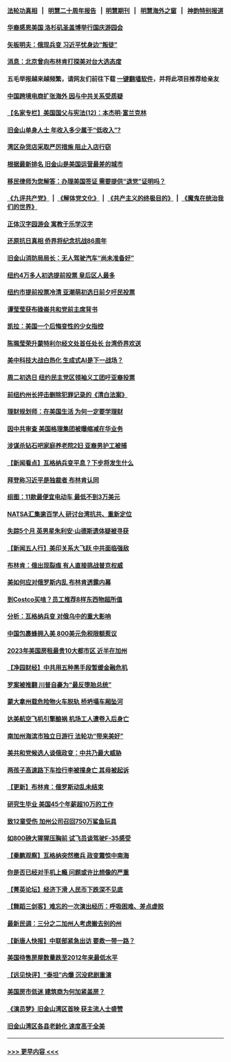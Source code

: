 #### [法轮功真相](https://github.com/gfw-breaker/truth/blob/master/README.md?t=0) &nbsp;&nbsp;|&nbsp;&nbsp; [明慧二十周年报告](https://github.com/gfw-breaker/mh-reports/blob/master/README.md?t=0) &nbsp;&nbsp;|&nbsp;&nbsp;[明慧期刊](https://github.com/gfw-breaker/mh-qikan) &nbsp;&nbsp;|&nbsp;&nbsp; [明慧海外之窗](https://github.com/gfw-breaker/mh-news/blob/master/README.md?t=0) &nbsp;&nbsp;|&nbsp;&nbsp; [神韵特别报道](https://github.com/gfw-breaker/mh-news/blob/master/shenyun.md?t=0)
#### [华裔感恩美国 洛杉矶圣盖博举行国庆游园会](../pages/nsc412/n14022500.md?t=06262143) 
#### [矢板明夫：俄现兵变 习近平忧身边“叛徒”](../pages/nsc412/n14022826.md?t=06262143) 
#### [消息：北京曾向布林肯打探美对台大选态度](../pages/nsc412/n14022811.md?t=06262143) 
#### 五毛举报越来越频繁，请网友们前往下载 [一键翻墙软件](https://github.com/gfw-breaker/ssr-accounts)，并将此项目推荐给亲友
#### [中国跨境电商扩张海外 因与中共关系受质疑](../pages/nsc412/n14022737.md?t=06262143) 
#### [【名家专栏】美国国父与宪法(12)：本杰明‧富兰克林](../pages/nsc412/n14022083.md?t=06262143) 
#### [旧金山单身人士 年收入多少属于“低收入”?](../pages/nsc412/n14022735.md?t=06262143) 
#### [湾区杂货店采取严厉措施 阻止入店行窃](../pages/nsc412/n14022727.md?t=06262143) 
#### [根据最新排名 旧金山是美国运营最差的城市](../pages/nsc412/n14022725.md?t=06262143) 
#### [移民律师为您解答：办理美国签证 需要提供“退党”证明吗？](../pages/nsc412/n14022721.md?t=06262143) 
#### [《九评共产党》](https://github.com/begood0513/9ping.md/blob/master/README.md) &nbsp;|&nbsp; [《解体党文化》](../../../../jtdwh.md/blob/master/README.md)  &nbsp;|&nbsp; [《共产主义的终极目的》](../../../../gczydzjmd.md/blob/master/README.md) &nbsp;|&nbsp; [《魔鬼在统治我们的世界》](../../../../mgztzwmdsj.md/blob/master/README.md) 
#### [正体汉字园游会 寓教于乐学汉字](../pages/nsc412/n14022712.md?t=06262143) 
#### [还原抗日真相 侨界将纪念抗战86周年](../pages/nsc412/n14022709.md?t=06262143) 
#### [旧金山消防局局长：无人驾驶汽车“尚未准备好”](../pages/nsc412/n14022700.md?t=06262143) 
#### [纽约4万多人初选提前投票 皇后区人最多](../pages/nsc412/n14022662.md?t=06262143) 
#### [纽约市提前投票冷清 亚潮萌初选日前夕吁民投票](../pages/nsc412/n14022646.md?t=06262143) 
#### [谭莹莹获布碌崙共和党前主席背书](../pages/nsc412/n14022659.md?t=06262143) 
#### [凯拉：美国一个后悔变性的少女指控](../pages/nsc412/n14022584.md?t=06262143) 
#### [陈珮莹荣升蒙特利尔经文处首任处长 台湾侨界欢送](../pages/nsc412/n14022608.md?t=06262143) 
#### [美中科技大战白热化 生成式AI是下一战场？](../pages/nsc412/n14021752.md?t=06262143) 
#### [周二初选日 纽约民主党区领袖义工团吁亚裔投票](../pages/nsc412/n14022651.md?t=06262143) 
#### [前纽约州长抨击删除犯罪记录的《清白法案》](../pages/nsc412/n14022587.md?t=06262143) 
#### [理财规划师：在美国生活 为何一定要学理财](../pages/nsc412/n14022614.md?t=06262143) 
#### [因中共审查 美国格理集团被曝缩减在华业务](../pages/nsc412/n14022548.md?t=06262143) 
#### [涉谋杀钻石吧家庭养老院2妇 亚裔男护工被捕](../pages/nsc412/n14022551.md?t=06262143) 
#### [【新闻看点】瓦格纳兵变平息？下步将发生什么](../pages/nsc412/n14022474.md?t=06262143) 
#### [拜登称习近平是独裁者 布林肯认同](../pages/nsc412/n14022538.md?t=06262143) 
#### [组图：11款最便宜电动车 最低不到3万美元](../pages/nsc412/n14020732.md?t=06262143) 
#### [NATSA汇集逾百学人 研讨台湾抗共、重新定位](../pages/nsc412/n14022513.md?t=06262143) 
#### [失踪5个月 英男星朱利安·山德斯遗体疑被寻获](../pages/nsc412/n14022494.md?t=06262143) 
#### [【新闻五人行】美印关系大飞跃 中共面临强敌](../pages/nsc412/n14022435.md?t=06262143) 
#### [布林肯：俄出现裂痕 有人直接挑战普京权威](../pages/nsc412/n14022464.md?t=06262143) 
#### [美如何应对俄罗斯内乱 布林肯透露内幕](../pages/nsc412/n14022487.md?t=06262143) 
#### [到Costco买啥？员工推荐8样东西物超所值](../pages/nsc412/n14021305.md?t=06262143) 
#### [分析：瓦格纳兵变 对俄乌中的重大影响](../pages/nsc412/n14022346.md?t=06262143) 
#### [中国包裹蜂拥入美 800美元免税限额惹议](../pages/nsc412/n14022207.md?t=06262143) 
#### [2023年美国房租最贵10大都市区 近半在加州](../pages/nsc412/n14022463.md?t=06262143) 
#### [【净园财经】中共用五种黑手段暂缓金融危机](../pages/nsc412/n14022264.md?t=06262143) 
#### [罗案被推翻 川普自豪为“最反堕胎总统”](../pages/nsc412/n14022382.md?t=06262143) 
#### [蒙大拿州载危险物火车脱轨 桥坍塌车厢坠河](../pages/nsc412/n14022415.md?t=06262143) 
#### [达美航空飞机引擎酿祸 机场工人遭卷入后身亡](../pages/nsc412/n14022414.md?t=06262143) 
#### [南加州海滨市独立日游行 法轮功“带来美好”](../pages/nsc412/n14022438.md?t=06262143) 
#### [美共和党候选人谈俄政变：中共乃最大威胁](../pages/nsc412/n14022409.md?t=06262143) 
#### [两孩子高速路下车捡行李被撞身亡 其母被起诉](../pages/nsc412/n14021907.md?t=06262143) 
#### [【更新】布林肯：俄罗斯动乱未结束](../pages/nsc412/n14022407.md?t=06262143) 
#### [研究生毕业 美国45个年薪超10万的工作](../pages/nsc412/n14021311.md?t=06262143) 
#### [致12童受伤 加州公司召回750万鲨鱼玩具](../pages/nsc412/n14022320.md?t=06262143) 
#### [如800磅大猩猩压胸前 试飞员谈驾驶F-35感受](../pages/nsc412/n14019973.md?t=06262143) 
#### [【秦鹏观察】瓦格纳突然撤兵 政变震惊中南海](../pages/nsc412/n14022229.md?t=06262143) 
#### [你是否已经对手机上瘾 问题或许比想像的严重](../pages/nsc412/n14022224.md?t=06262143) 
#### [【菁英论坛】经济下滑 人民币下跌深不见底](../pages/nsc412/n14022210.md?t=06262143) 
#### [【舞蹈三剑客】难忘的一次演出经历：呼吸困难、差点虚脱](../pages/nsc412/n14022241.md?t=06262143) 
#### [最新民调：三分之二加州人考虑搬去别的州](../pages/nsc412/n14022206.md?t=06262143) 
#### [【新唐人快报】中联部紧急出访 要救一带一路？](../pages/nsc412/n14022198.md?t=06262143) 
#### [美国待售房屋数量跌至2012年来最低水平](../pages/nsc412/n14022203.md?t=06262143) 
#### [【远见快评】“泰坦”内爆 沉没悲剧重演](../pages/nsc412/n14022191.md?t=06262143) 
#### [美国房市低迷 建筑商为何加紧盖房？](../pages/nsc412/n14021882.md?t=06262143) 
#### [《演员梦》旧金山湾区首映 获主流人士盛赞](../pages/nsc412/n14021935.md?t=06262143) 
#### [旧金山湾区各县老龄化 速度高于全美](../pages/nsc412/n14021926.md?t=06262143) 

----
#### [ >>> 更早内容 <<< ](../indexes/nsc412-earlier.md)
